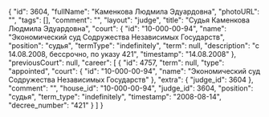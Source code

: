 {
    "id": 3604,
    "fullName": "Каменкова Людмила Эдуардовна",
    "photoURL": "",
    "tags": [],
    "comment": "",
    "layout": "judge",
    "title": "Судья Каменкова Людмила Эдуардовна",
    "court": {
        "id": "10-000-00-94",
        "name": "Экономический суд Содружества Независимых Государств",
        "position": "судья",
        "termType": "indefinitely",
        "term": null,
        "description": "c 14.08.2008, бессрочно, по указу 421",
        "timestamp": "14.08.2008"
    },
    "previousCourt": null,
    "career": [
        {
            "id": 4757,
            "term": null,
            "type": "appointed",
            "court": {
                "id": "10-000-00-94",
                "name": "Экономический суд Содружества Независимых Государств"
            },
            "extra": {
                "judge_id": 3604
            },
            "comment": "",
            "house_id": "10-000-00-94",
            "judge_id": 3604,
            "position": "судья",
            "term_type": "indefinitely",
            "timestamp": "2008-08-14",
            "decree_number": "421"
        }
    ]
}